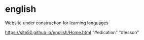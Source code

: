 # english
Website under construction for learning languages

https://site50.github.io/english/Home.html
"#edication" 
"#lesson" 
